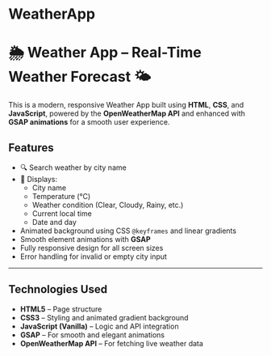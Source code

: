 ﻿# WeatherApp
 # 🌦️ Weather App – Real-Time Weather Forecast 🌤️

This is a modern, responsive Weather App built using **HTML**, **CSS**, and **JavaScript**, powered by the **OpenWeatherMap API** and enhanced with **GSAP animations** for a smooth user experience.

## Features

- 🔍 Search weather by city name
- 📍 Displays:
  - City name
  - Temperature (°C)
  - Weather condition (Clear, Cloudy, Rainy, etc.)
  - Current local time
  - Date and day
-  Animated background using CSS `@keyframes` and linear gradients
-  Smooth element animations with **GSAP**
-  Fully responsive design for all screen sizes
-  Error handling for invalid or empty city input

---

## Technologies Used

- **HTML5** – Page structure  
- **CSS3** – Styling and animated gradient background  
- **JavaScript (Vanilla)** – Logic and API integration  
- **GSAP** – For smooth and elegant animations  
- **OpenWeatherMap API** – For fetching live weather data




